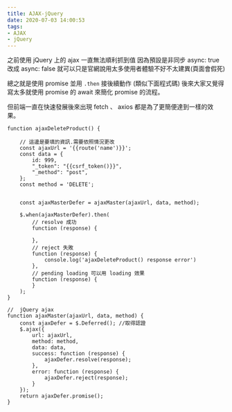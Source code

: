 ```yaml
---
title: AJAX-jQuery
date: 2020-07-03 14:00:53
tags: 
- AJAX
- jQuery
---
```

之前使用 jQuery 上的 ajax 一直無法順利抓到值
因為預設是非同步 async: true
改成 async: false 就可以只是官網說用太多使用者體驗不好不太建異(頁面會假死)
<!--more-->
總之就是使用 promise 並用 ```.then``` 接後續動作 (類似下面程式碼)
後來大家又覺得寫太多就使用 promise 的 await 來簡化 promise 的流程。

但前端一直在快速發展後來出現 fetch 、 axios 都是為了更簡便達到一樣的效果。

```
function ajaxDeleteProduct() {
    
    // 這邊是要填的資訊.需要依照情況更改
    const ajaxUrl = '{{route('name')}}';
    const data = {
        id: 999,
        "_token": "{{csrf_token()}}",
        "_method": "post",
    };
    const method = 'DELETE';


    const ajaxMasterDefer = ajaxMaster(ajaxUrl, data, method);

    $.when(ajaxMasterDefer).then(
        // resolve 成功
        function (response) {
            
        },
        // reject 失敗
        function (response) {
            console.log('ajaxDeleteProduct() response error')
        },
        // pending loading 可以用 loading 效果
        function (response) {
        }
    );
}

//  jQuery ajax
function ajaxMaster(ajaxUrl, data, method) {
    const ajaxDefer = $.Deferred(); //取得認證
    $.ajax({
        url: ajaxUrl,
        method: method,
        data: data,
        success: function (response) {
            ajaxDefer.resolve(response);
        },
        error: function (response) {
            ajaxDefer.reject(response);
        }
    });
    return ajaxDefer.promise();
}
```